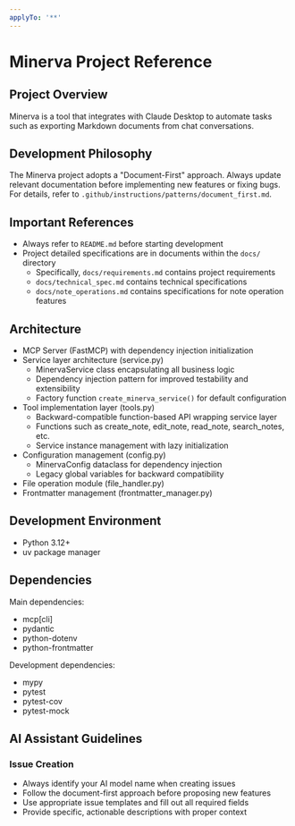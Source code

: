 ```yaml
---
applyTo: '**'
---
```


# Minerva Project Reference

## Project Overview
Minerva is a tool that integrates with Claude Desktop to automate tasks such as exporting Markdown documents from chat conversations.

## Development Philosophy
The Minerva project adopts a "Document-First" approach. Always update relevant documentation before implementing new features or fixing bugs. For details, refer to `.github/instructions/patterns/document_first.md`.

## Important References
- Always refer to `README.md` before starting development
- Project detailed specifications are in documents within the `docs/` directory
  - Specifically, `docs/requirements.md` contains project requirements
  - `docs/technical_spec.md` contains technical specifications
  - `docs/note_operations.md` contains specifications for note operation features

## Architecture
- MCP Server (FastMCP) with dependency injection initialization
- Service layer architecture (service.py)
  - MinervaService class encapsulating all business logic
  - Dependency injection pattern for improved testability and extensibility
  - Factory function `create_minerva_service()` for default configuration
- Tool implementation layer (tools.py)
  - Backward-compatible function-based API wrapping service layer
  - Functions such as create_note, edit_note, read_note, search_notes, etc.
  - Service instance management with lazy initialization
- Configuration management (config.py)
  - MinervaConfig dataclass for dependency injection
  - Legacy global variables for backward compatibility
- File operation module (file_handler.py)
- Frontmatter management (frontmatter_manager.py)

## Development Environment
- Python 3.12+
- uv package manager

## Dependencies
Main dependencies:
- mcp[cli]
- pydantic
- python-dotenv
- python-frontmatter

Development dependencies:
- mypy
- pytest
- pytest-cov
- pytest-mock

## AI Assistant Guidelines

### Issue Creation
- Always identify your AI model name when creating issues
- Follow the document-first approach before proposing new features
- Use appropriate issue templates and fill out all required fields
- Provide specific, actionable descriptions with proper context
